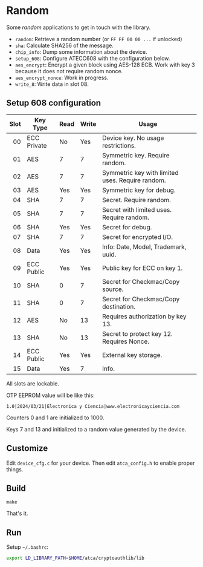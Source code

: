 # Random

Some *random* applications to get in touch with the library.

- `random`: Retrieve a random number (or `FF FF 00 00 ...` if unlocked)
- `sha`: Calculate SHA256 of the message.
- `chip_info`: Dump some information about the device.
- `setup_608`: Configure ATECC608 with the configuration below.
- `aes_encrypt`: Encrypt a given block using AES-128 ECB. Work with key
  3 because it does not require random nonce.
- `aes_encrypt_nonce`: Work in progress. 
- `write_8`: Write data in slot 08.

## Setup 608 configuration

Slot | Key Type    | Read | Write | Usage
----:|-------------|------|-------|-------------
  00 | ECC Private | No   | Yes   | Device key. No usage restrictions.
  01 | AES         | 7    | 7     | Symmetric key. Require random.
  02 | AES         | 7    | 7     | Symmetric key with limited uses. Require random.
  03 | AES         | Yes  | Yes   | Symmetric key for debug.
  04 | SHA         | 7    | 7     | Secret. Require random.
  05 | SHA         | 7    | 7     | Secret with limited uses. Require random.
  06 | SHA         | Yes  | Yes   | Secret for debug.
  07 | SHA         | 7    | 7     | Secret for encrypted I/O.
  08 | Data        | Yes  | Yes   | Info: Date, Model, Trademark, uuid.
  09 | ECC Public  | Yes  | Yes   | Public key for ECC on key 1.
  10 | SHA         | 0    | 7     | Secret for Checkmac/Copy source.
  11 | SHA         | 0    | 7     | Secret for Checkmac/Copy destination.
  12 | AES         | No   | 13    | Requires authorization by key 13.
  13 | SHA         | No   | 13    | Secret to protect key 12. Requires Nonce.
  14 | ECC Public  | Yes  | Yes   | External key storage.
  15 | Data        | Yes  | 7     | Info.


All slots are lockable.

OTP EEPROM value will be like this:
```
1.0|2024/03/21|Electronica y Ciencia|www.electronicayciencia.com
```

Counters 0 and 1 are initialized to 1000.

Keys 7 and 13 and initialized to a random value generated by the device.


## Customize

Edit `device_cfg.c` for your device. Then edit `atca_config.h` to enable proper
things.

## Build

`make`

That's it.

## Run

Setup `~/.bashrc`:

```bash
export LD_LIBRARY_PATH=$HOME/atca/cryptoauthlib/lib
```

